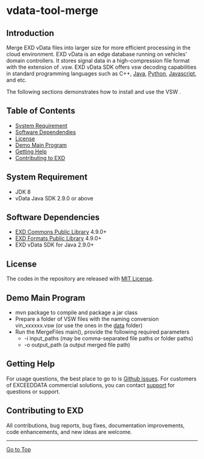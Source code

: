 # vdata-tool-merge

## Introduction
Merge EXD vData files into larger size for more efficient processing in the cloud environment.  EXD vData is an edge database running on vehicles' domain controllers.  It stores signal data in a high-compression file format with the extension of .vsw.  EXD vData SDK offers vsw decoding capabilities in standard programming languages such as C++, [Java](https://github.com/exceeddata/vdata-sdk-java-samples), [Python](https://github.com/exceeddata/vdata-sdk-python-samples), [Javascript](https://github.com/exceeddata/vdata-sdk-javascript-samples), and etc.

The following sections demonstrates how to install and use the VSW .

## Table of Contents
- [System Requirement](#system-requirement)
- [Software Dependendies](#software-dependencies)
- [License](#license)
- [Demo Main Program](#demo-main-program)
- [Getting Help](#getting-help)
- [Contributing to EXD](#contributing-to-exd)

## System Requirement
- JDK 8
- vData Java SDK 2.9.0 or above

## Software Dependencies
- [EXD Commons Public Library](https://github.com/exceeddata/commons-public/) 4.9.0+
- [EXD Formats Public Library](https://github.com/exceeddata/formats-public/) 4.9.0+
- EXD vData SDK for Java 2.9.0+

## License
The codes in the repository are released with [MIT License](LICENSE).

## Demo Main Program

- mvn package to compile and package a jar class
- Prepare a folder of VSW files with the naming conversion vin_xxxxxx.vsw (or use the ones in the [data](data/) folder)
- Run the MergeFiles main(), provide the following required parameters
  - -i input_paths (may be comma-separated file paths or folder paths)
  - -o output_path (a output merged file path)

## Getting Help
For usage questions, the best place to go to is [Github issues](https://github.com/exceeddata/vdata-tool-merge/issues). For customers of EXCEEDDATA commercial solutions, you can contact [support](mailto:support@smartsct.com) for questions or support.

## Contributing to EXD
All contributions, bug reports, bug fixes, documentation improvements, code enhancements, and new ideas are welcome.

<hr>

[Go to Top](#table-of-contents)
